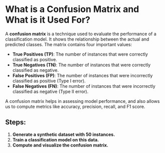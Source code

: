 # What is a Confusion Matrix and What is it Used For?

A **confusion matrix** is a technique used to evaluate the performance of a classification model. It shows the relationship between the actual and predicted classes. The matrix contains four important values:

- **True Positives (TP)**: The number of instances that were correctly classified as positive.
- **True Negatives (TN)**: The number of instances that were correctly classified as negative.
- **False Positives (FP)**: The number of instances that were incorrectly classified as positive (Type I error).
- **False Negatives (FN)**: The number of instances that were incorrectly classified as negative (Type II error).

A confusion matrix helps in assessing model performance, and also allows us to compute metrics like accuracy, precision, recall, and F1 score.

## Steps:
1. **Generate a synthetic dataset with 50 instances.**
2. **Train a classification model on this data.**
3. **Compute and visualize the confusion matrix.**
